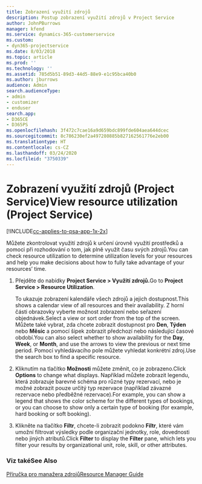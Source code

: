 ```yaml
---
title: Zobrazení využití zdrojů
description: Postup zobrazení využití zdrojů v Project Service
author: JohnPBurrows
manager: kfend
ms.service: dynamics-365-customerservice
ms.custom:
- dyn365-projectservice
ms.date: 8/03/2018
ms.topic: article
ms.prod: ''
ms.technology: ''
ms.assetid: 785d5b51-89d3-44d5-88e9-e1c95bca40b0
ms.author: jburrows
audience: Admin
search.audienceType:
- admin
- customizer
- enduser
search.app:
- D365CE
- D365PS
ms.openlocfilehash: 3f472c7cae16a9d659bdc899fde604aea644dcec
ms.sourcegitcommit: 8c786230ef2a497280885b827162561776e2eb00
ms.translationtype: HT
ms.contentlocale: cs-CZ
ms.lasthandoff: 03/24/2020
ms.locfileid: "3750339"
---
```

# <a name="view-resource-utilization-project-service"></a><span data-ttu-id="17e73-103">Zobrazení využití zdrojů (Project Service)</span><span class="sxs-lookup"><span data-stu-id="17e73-103">View resource utilization (Project Service)</span></span>

[!INCLUDE[cc-applies-to-psa-app-1x-2x](../includes/cc-applies-to-psa-app-1x-2x.md)]

<span data-ttu-id="17e73-104">Můžete zkontrolovat využití zdrojů k určení úrovně využití prostředků a pomoci při rozhodování o tom, jak plně využít času svých zdrojů.</span><span class="sxs-lookup"><span data-stu-id="17e73-104">You can check resource utilization to determine utilization levels for your resources and help you make decisions about how to fully take advantage of your resources’ time.</span></span>  
  
1. <span data-ttu-id="17e73-105">Přejděte do nabídky **Project Service > Využití zdrojů.**</span><span class="sxs-lookup"><span data-stu-id="17e73-105">Go to **Project Service > Resource Utilization**.</span></span> 

     <span data-ttu-id="17e73-106">To ukazuje zobrazení kalendáře všech zdrojů a jejich dostupnost.</span><span class="sxs-lookup"><span data-stu-id="17e73-106">This shows a calendar view of all resources and their availability.</span></span> <span data-ttu-id="17e73-107">Z horní části obrazovky vyberte možnost zobrazení nebo seřazení objednávek.</span><span class="sxs-lookup"><span data-stu-id="17e73-107">Select a view or sort order from the top of the screen.</span></span> <span data-ttu-id="17e73-108">Můžete také vybrat, zda chcete zobrazit dostupnost pro **Den**, **Týden** nebo **Měsíc** a pomocí šipek zobrazit předchozí nebo následující časové období.</span><span class="sxs-lookup"><span data-stu-id="17e73-108">You can also select whether to show availability for the **Day**, **Week**, or **Month**, and use the arrows to view the previous or next time period.</span></span> <span data-ttu-id="17e73-109">Pomocí vyhledávacího pole můžete vyhledat konkrétní zdroj.</span><span class="sxs-lookup"><span data-stu-id="17e73-109">Use the search box to find a specific resource.</span></span>      
  
2. <span data-ttu-id="17e73-110">Kliknutím na tlačítko **Možnosti** můžete změnit, co je zobrazeno.</span><span class="sxs-lookup"><span data-stu-id="17e73-110">Click **Options** to change what displays.</span></span> <span data-ttu-id="17e73-111">Například můžete zobrazit legendu, která zobrazuje barevné schéma pro různé typy rezervací, nebo je možné zobrazit pouze určitý typ rezervace (například závazné rezervace nebo předběžné rezervace).</span><span class="sxs-lookup"><span data-stu-id="17e73-111">For example, you can show a legend that shows the color scheme for the different types of bookings, or you can choose to show only a certain type of booking (for example, hard booking or soft booking).</span></span>  

3. <span data-ttu-id="17e73-112">Klikněte na tlačítko **Filtr**, chcete-li zobrazit podokno **Filtr**, které vám umožní filtrovat výsledky podle organizační jednotky, role, dovednosti nebo jiných atributů.</span><span class="sxs-lookup"><span data-stu-id="17e73-112">Click **Filter** to display the **Filter** pane, which lets you filter your results by organizational unit, role, skill, or other attributes.</span></span>  
  
### <a name="see-also"></a><span data-ttu-id="17e73-113">Viz také</span><span class="sxs-lookup"><span data-stu-id="17e73-113">See Also</span></span>  
 [<span data-ttu-id="17e73-114">Příručka pro manažera zdrojů</span><span class="sxs-lookup"><span data-stu-id="17e73-114">Resource Manager Guide</span></span>](../project-service/resource-manager-guide.md)
